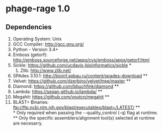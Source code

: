# phage-rage 1.0  
  
  
## Dependencies  
1. Operating System: Unix  
2. GCC Compiler: http://gcc.gnu.org/  
3. Python - Version 3.4+ 
4. Emboss (getorf): http://emboss.sourceforge.net/apps/cvs/emboss/apps/getorf.html  
5. Sickle: https://github.com/ucdavis-bioinformatics/sickle *  
   1. Zlib: http://www.zlib.net/  
6. SPAdes 3.10.1: http://bioinf.spbau.ru/content/spades-download **  
7. Velvet: https://github.com/dzerbino/velvet/tree/master **  
8. Diamond: https://github.com/bbuchfink/diamond **  
9. Lambda: https://seqan.github.io/lambda/ **  
10. Megahit: https://github.com/voutcn/megahit **   
11. BLAST+ Binaries: ftp://ftp.ncbi.nlm.nih.gov/blast/executables/blast+/LATEST/ **   
\* Only required when passing the --quality_control (-q) flag at runtime. 
** Only the specific assemblers/alignment tool(s) selected at runtime are necesarry. 
